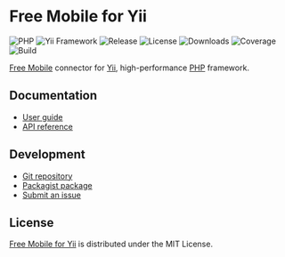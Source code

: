 # Free Mobile for Yii
![PHP](https://img.shields.io/packagist/php-v/cedx/yii2-free-mobile.svg) ![Yii Framework](https://img.shields.io/badge/yii-%3E%3D2.0-brightgreen.svg) ![Release](https://img.shields.io/packagist/v/cedx/yii2-free-mobile.svg) ![License](https://img.shields.io/packagist/l/cedx/yii2-free-mobile.svg) ![Downloads](https://img.shields.io/packagist/dt/cedx/yii2-free-mobile.svg) ![Coverage](https://coveralls.io/repos/github/cedx/yii2-free-mobile/badge.svg) ![Build](https://travis-ci.com/cedx/yii2-free-mobile.svg)

[Free Mobile](http://mobile.free.fr) connector for [Yii](https://www.yiiframework.com), high-performance [PHP](https://www.php.net) framework.

## Documentation
- [User guide](https://dev.belin.io/yii2-free-mobile)
- [API reference](https://dev.belin.io/yii2-free-mobile/api)

## Development
- [Git repository](https://github.com/cedx/yii2-free-mobile)
- [Packagist package](https://packagist.org/packages/cedx/yii2-free-mobile)
- [Submit an issue](https://github.com/cedx/yii2-free-mobile/issues)

## License
[Free Mobile for Yii](https://dev.belin.io/yii2-free-mobile) is distributed under the MIT License.
